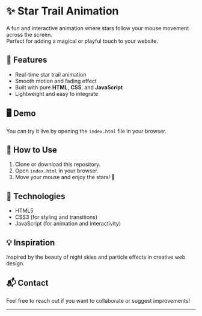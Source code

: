 # ✨ Star Trail Animation

A fun and interactive animation where stars follow your mouse movement across the screen.  
Perfect for adding a magical or playful touch to your website.

## 🌟 Features
- Real-time star trail animation
- Smooth motion and fading effect
- Built with pure **HTML**, **CSS**, and **JavaScript**
- Lightweight and easy to integrate

## 🖥️ Demo
You can try it live by opening the `index.html` file in your browser.

## 📁 How to Use
1. Clone or download this repository.
2. Open `index.html` in your browser.
3. Move your mouse and enjoy the stars! 🌠

## 📂 Technologies
- HTML5
- CSS3 (for styling and transitions)
- JavaScript (for animation and interactivity)

## 💡 Inspiration
Inspired by the beauty of night skies and particle effects in creative web design.

## 📬 Contact
Feel free to reach out if you want to collaborate or suggest improvements!

---

